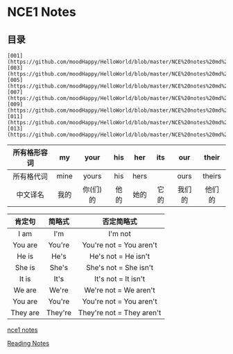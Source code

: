 # **NCE1 Notes**  
## **目录**  
```
[001](https://github.com/moodHappy/HelloWorld/blob/master/NCE%20notes%20md%2FNCE%20Note1%2F001.md)  
[003](https://github.com/moodHappy/HelloWorld/blob/master/NCE%20notes%20md%2FNCE%20Note1%2F003.md)  
[005](https://github.com/moodHappy/HelloWorld/blob/master/NCE%20notes%20md%2FNCE%20Note1%2F005.md)  
[007](https://github.com/moodHappy/HelloWorld/blob/master/NCE%20notes%20md%2FNCE%20Note1%2F007.md)  
[009](https://github.com/moodHappy/HelloWorld/blob/master/NCE%20notes%20md%2FNCE%20Note1%2F009.md)  
[011](https://github.com/moodHappy/HelloWorld/blob/master/NCE%20notes%20md%2FNCE%20Note1%2F011.md)  
[013](https://github.com/moodHappy/HelloWorld/blob/master/NCE%20notes%20md%2FNCE%20Note1%2F013.md)  

```



<center>

| 所有格形容词 | my   | your | his  | her  | its  | our  | their |
|:----------:|:----:|:----:|:----:|:----:|:----:|:----:|:-----:|
| 所有格代词   | mine | yours| his  | hers |     | ours | theirs|
| 中文译名     | 我的  | 你(们)的   | 他的   | 她的   |它的    | 我们的 | 他们的 |

</center>


| 肯定句   | 简略式     | 否定简略式                   |
|:----------:|:----------:|:-------------------------:|
| I am       | I'm        | I'm not                   |
| You are    | You're     | You're not = You aren't   |
| He is      | He's       | He's not = He isn't       |
| She is     | She's      | She's not = She isn't     |
| It is      | It's       | It's not = It isn't       |
| We are     | We're      | We're not = We aren't    |
| You are    | You're     | You're not = You aren't   |
| They are   | They're    | They're not = They aren't |



[nce1 notes](https://github.com/moodHappy/HelloWorld/blob/master/NCE%20notes%20md%2FNCE%20Note1%2Fnce1%20notes.txt
)  



[Reading Notes](https://github.com/moodHappy/HelloWorld/blob/master/Reading%20notes.md)  


